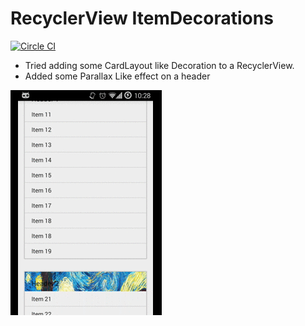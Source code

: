 # RecyclerView ItemDecorations
[![Circle CI](https://circleci.com/gh/bleeding182/recyclerviewItemDecorations/tree/master.svg?style=shield)](https://circleci.com/gh/bleeding182/recyclerviewItemDecorations/tree/master)

* Tried adding some CardLayout like Decoration to a RecyclerView.
* Added some Parallax Like effect on a header

![Screenshot](/readme/animation.gif)
